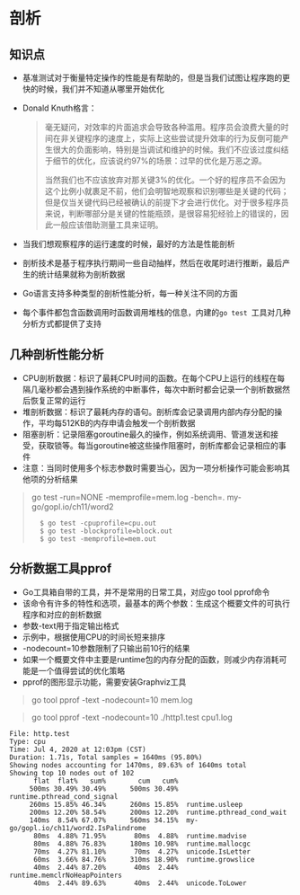 # 剖析
## 知识点
- 基准测试对于衡量特定操作的性能是有帮助的，但是当我们试图让程序跑的更快的时候，我们并不知道从哪里开始优化
- Donald Knuth格言：

	> 毫无疑问，对效率的片面追求会导致各种滥用。程序员会浪费大量的时间在非关键程序的速度上，实际上这些尝试提升效率的行为反倒可能产生很大的负面影响，特别是当调试和维护的时候。我们不应该过度纠结于细节的优化，应该说约97%的场景：过早的优化是万恶之源。
	> 
	> 当然我们也不应该放弃对那关键3%的优化。一个好的程序员不会因为这个比例小就裹足不前，他们会明智地观察和识别哪些是关键的代码；但是仅当关键代码已经被确认的前提下才会进行优化。对于很多程序员来说，判断哪部分是关键的性能瓶颈，是很容易犯经验上的错误的，因此一般应该借助测量工具来证明。
	
- 当我们想观察程序的运行速度的时候，最好的方法是性能剖析
- 剖析技术是基于程序执行期间一些自动抽样，然后在收尾时进行推断，最后产生的统计结果就称为剖析数据
- Go语言支持多种类型的剖析性能分析，每一种关注不同的方面
- 每个事件都包含函数调用时函数调用堆栈的信息，内建的`go test `工具对几种分析方式都提供了支持

## 几种剖析性能分析
- CPU剖析数据：标识了最耗CPU时间的函数。在每个CPU上运行的线程在每隔几毫秒都会遇到操作系统的中断事件，每次中断时都会记录一个剖析数据然后恢复正常的运行		
- 堆剖析数据：标识了最耗内存的语句。剖析库会记录调用内部内存分配的操作，平均每512KB的内存申请会触发一个剖析数据
- 阻塞剖析：记录阻塞goroutine最久的操作，例如系统调用、管道发送和接受，获取锁等。每当goroutine被这些操作阻塞时，剖析库都会记录相应的事件
- 注意：当同时使用多个标志参数时需要当心，因为一项分析操作可能会影响其他项的分析结果 	

> go test -run=NONE -memprofile=mem.log -bench=. my-go/gopl.io/ch11/word2
> 
> 		$ go test -cpuprofile=cpu.out
> 	 	$ go test -blockprofile=block.out
> 	 	$ go test -memprofile=mem.out
> 

## 分析数据工具pprof
- Go工具箱自带的工具，并不是常用的日常工具，对应go tool pprof命令
- 该命令有许多的特性和选项，最基本的两个参数：生成这个概要文件的可执行程序和对应的剖析数据
- 参数-text用于指定输出格式
- 示例中，根据使用CPU的时间长短来排序
- -nodecount=10参数限制了只输出前10行的结果
- 如果一个概要文件中主要是runtime包的内存分配的函数，则减少内存消耗可能是一个值得尝试的优化策略
- pprof的图形显示功能，需要安装Graphviz工具

> 	go tool pprof -text -nodecount=10 mem.log

> go tool pprof -text -nodecount=10 ./http1.test cpu1.log

```
File: http.test
Type: cpu
Time: Jul 4, 2020 at 12:03pm (CST)
Duration: 1.71s, Total samples = 1640ms (95.80%)
Showing nodes accounting for 1470ms, 89.63% of 1640ms total
Showing top 10 nodes out of 102
      flat  flat%   sum%        cum   cum%
     500ms 30.49% 30.49%      500ms 30.49%  runtime.pthread_cond_signal
     260ms 15.85% 46.34%      260ms 15.85%  runtime.usleep
     200ms 12.20% 58.54%      200ms 12.20%  runtime.pthread_cond_wait
     140ms  8.54% 67.07%      560ms 34.15%  my-go/gopl.io/ch11/word2.IsPalindrome
      80ms  4.88% 71.95%       80ms  4.88%  runtime.madvise
      80ms  4.88% 76.83%      180ms 10.98%  runtime.mallocgc
      70ms  4.27% 81.10%       70ms  4.27%  unicode.IsLetter
      60ms  3.66% 84.76%      310ms 18.90%  runtime.growslice
      40ms  2.44% 87.20%       40ms  2.44%  runtime.memclrNoHeapPointers
      40ms  2.44% 89.63%       40ms  2.44%  unicode.ToLower
  ```
